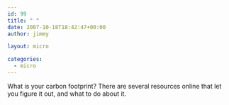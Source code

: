 ```yaml
---
id: 99
title: " "
date: 2007-10-18T18:42:47+00:00
author: jimmy

layout: micro

categories:
  - micro
---
```


 What is your carbon footprint?  There are several resources online that let you figure it out, and what to do about it.

